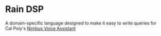 # Rain DSP

A domain-specific language designed to make it easy to write queries for Cal Poly's [Nimbus Voice Assistant](https://github.com/calpoly-csai/nimbus-chat)